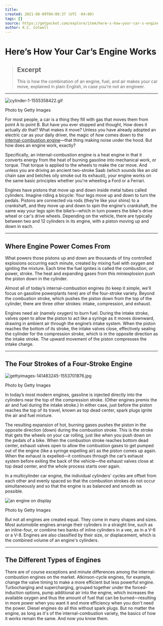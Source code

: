 ```yaml
---
title:
created: 2021-08-09T04:09:37 (UTC -04:00)
tags: []
source: https://getpocket.com/explore/item/here-s-how-your-car-s-engine-works?utm_source=pocket-newtab
author: K.C. Colwell
---
```


# Here’s How Your Car’s Engine Works

> ## Excerpt
> This is how the combination of an engine, fuel, and air makes your car move, explained in plain English, in case you’re not an engineer.

---
![cylinder-1-1555358422.gif](https://pocket-syndicated-images.s3.amazonaws.com/60f884537e1fb.gif)

Photo by Getty Images

For most people, a car is a thing they fill with gas that moves them from point A to point B. But have you ever stopped and thought, How does it actually _do_ that? What makes it move? Unless you have already adopted an electric car as your daily driver, the magic of _how_ comes down to the [internal-combustion engine](https://www.caranddriver.com/news/a15344142/watch-internal-combustion-in-action-with-this-see-through-engine-video/)—that thing making noise under the hood. But how does an engine work, exactly?

Specifically, an internal-combustion engine is a heat engine in that it converts energy from the heat of burning gasoline into mechanical work, or torque. That torque is applied to the wheels to make the car move. And unless you are driving an ancient two-stroke Saab (which sounds like an old chain saw and belches oily smoke out its exhaust), your engine works on the same basic principles whether you're wheeling a Ford or a Ferrari.

Engines have pistons that move up and down inside metal tubes called cylinders. Imagine riding a bicycle: Your legs move up and down to turn the pedals. Pistons are connected via rods (they’re like your shins) to a crankshaft, and they move up and down to spin the engine's crankshaft, the same way your legs spin the bike’s—which in turn powers the bike's drive wheel or car's drive wheels. Depending on the vehicle, there are typically between two and 12 cylinders in its engine, with a piston moving up and down in each.

___

## Where Engine Power Comes From

What powers those pistons up and down are thousands of tiny controlled explosions occurring each minute, created by mixing fuel with oxygen and igniting the mixture. Each time the fuel ignites is called the combustion, or power, stroke. The heat and expanding gases from this miniexplosion push the piston down in the cylinder.

Almost all of today’s internal-combustion engines (to keep it simple, we'll focus on gasoline powerplants here) are of the four-stroke variety. Beyond the combustion stroke, which pushes the piston down from the top of the cylinder, there are three other strokes: intake, compression, and exhaust.

Engines need air (namely oxygen) to burn fuel. During the intake stroke, valves open to allow the piston to act like a syringe as it moves downward, drawing in ambient air through the engine’s intake system. When the piston reaches the bottom of its stroke, the intake valves close, effectively sealing the cylinder for the compression stroke, which is in the opposite direction as the intake stroke. The upward movement of the piston compresses the intake charge.

___

## The Four Strokes of a Four-Stroke Engine

![gettyimages-141483245-1553701876.jpg](https://pocket-syndicated-images.s3.amazonaws.com/60f88633624dd.jpg)

Photo by Getty Images

In today’s most modern engines, gasoline is injected directly into the cylinders near the top of the compression stroke. (Other engines premix the air and fuel during the intake stroke.) In either case, just before the piston reaches the top of its travel, known as top dead center, spark plugs ignite the air and fuel mixture.

The resulting expansion of hot, burning gases pushes the piston in the opposite direction (down) during the combustion stroke. This is the stroke that gets the wheels on your car rolling, just like when you push down on the pedals of a bike. When the combustion stroke reaches bottom dead center, exhaust valves open to allow the combustion gases to get pumped out of the engine (like a syringe expelling air) as the piston comes up again. When the exhaust is expelled—it continues through the car’s exhaust system before exiting the back of the vehicle—the exhaust valves close at top dead center, and the whole process starts over again.

In a multicylinder car engine, the individual cylinders' cycles are offset from each other and evenly spaced so that the combustion strokes do not occur simultaneously and so that the engine is as balanced and smooth as possible.

![an engine on display](https://pocket-syndicated-images.s3.amazonaws.com/60f8864b5aa99.jpg)

Photo by Getty Images

But not all engines are created equal. They come in many shapes and sizes. Most automobile engines arrange their cylinders in a straight line, such as an inline-four, or combine two banks of inline cylinders in a vee, as in a V-6 or a V-8. Engines are also classified by their size, or displacement, which is the combined volume of an engine's cylinders.

___

## The Different Types of Engines

There are of course exceptions and minute differences among the internal-combustion engines on the market. Atkinson-cycle engines, for example, change the valve timing to make a more efficient but less powerful engine. Turbocharging and supercharging, grouped together under the forced-induction options, pump additional air into the engine, which increases the available oxygen and thus the amount of fuel that can be burned—resulting in more power when you want it and more efficiency when you don't need the power. Diesel engines do all this without spark plugs. But no matter the engine, as long as it's of the internal-combustion variety, the basics of how it works remain the same. And now you know them.
